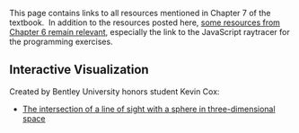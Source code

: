 
This page contains links to all resources mentioned in Chapter 7 of the
textbook.  In addition to the resources posted here, [some resources from
Chapter 6 remain relevant](chapter-6-resources.md), especially the link to
the JavaScript raytracer for the programming exercises.

## Interactive Visualization

Created by Bentley University honors student Kevin Cox:

 * [The intersection of a line of sight with a sphere in three-dimensional
   space](http://tube.geogebra.org/student/m947117)
